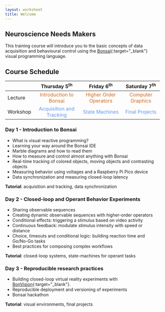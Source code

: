 ```yaml
---
layout: worksheet
title: Welcome
---
```


## Neuroscience Needs Makers

This training course will introduce you to the basic concepts of data acquisition and behavioural control using the [Bonsai](http://bonsai-rx.org/){:target="_blank"} visual programming language.

## Course Schedule

<table class="markdown-body">
    <thead>
        <tr>
            <th></th>
            <th align="center">Thursday 5<sup>th</sup></th>
            <th align="center">Friday 6<sup>th</sup></th>
            <th align="center">Saturday 7<sup>th</sup></th>
        </tr>
    </thead>
    <tbody>
        <tr>
            <td>Lecture</td>
            <td style="color:chocolate" align="center">Introduction to Bonsai</td>
            <td style="color:chocolate" align="center">Higher Order Operators</td>
            <td style="color:chocolate" align="center">Computer Graphics</td>
        </tr>
        <tr>
            <td>Workshop</td>
            <td style="color:cornflowerblue" align="center">Acquisition and Tracking</td>
            <td style="color:cornflowerblue" align="center">State Machines</td>
            <td style="color:cornflowerblue" align="center">Final Projects</td>
        </tr>
    </tbody>
</table>

### Day 1 - Introduction to Bonsai
- What is visual reactive programming?
- Learning your way around the Bonsai IDE
- Marble diagrams and how to read them
- How to measure and control almost anything with Bonsai
- Real-time tracking of colored objects, moving objects and contrasting objects
- Measuring behavior using voltages and a Raspberry Pi Pico device
- Data synchronization and measuring closed-loop latency

**Tutorial**: acquisition and tracking, data synchronization

### Day 2 - Closed-loop and Operant Behavior Experiments
- Sharing observable sequences
- Creating dynamic observable sequences with higher-order operators
- Conditional effects: triggering a stimulus based on video activity
- Continuous feedback: modulate stimulus intensity with speed or distance
- Choice, timeouts and conditional logic: building reaction time and Go/No-Go tasks
- Best practices for composing complex workflows

**Tutorial**: closed-loop systems, state-machines for operant tasks

### Day 3 - Reproducible research practices
- Building closed-loop virtual reality experiments with [BonVision](https://bonvision.github.io/){:target="_blank"}.
- Reproducible deployment and versioning of experiments
- Bonsai hackathon

**Tutorial**: visual environments, final projects